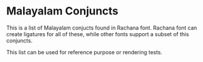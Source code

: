 Malayalam Conjuncts
===============

This is a list of Malayalam conjucts found in Rachana font. Rachana font can create ligatures for all of these, while other fonts support a subset of this conjuncts.

This list can be used for reference purpose or rendering tests.
